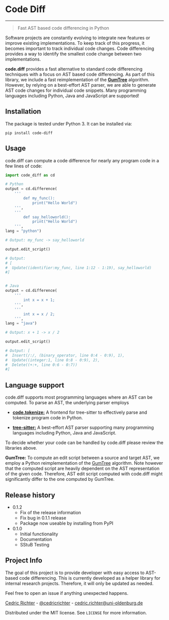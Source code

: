 # Code Diff
------------------------------------------------
> Fast AST based code differencing in Python

Software projects are constantly evolving to integrate new features or improve existing implementations. To keep track of this progress, it becomes important to track individual code changes. Code differencing provides a way
to identify the smallest code change between two
implementations. 

**code.diff** provides a fast alternative to standard code differencing techniques with a focus
on AST based code differencing. As part of this library, we include a fast reimplementation of the [**GumTree**](https://github.com/GumTreeDiff/gumtree) algorithm. However, by relying on
a best-effort AST parser, we are able to generate
AST code changes for individual code snippets. Many
programming languages including Python, Java and JavaScript are supported!


## Installation
The package is tested under Python 3. It can be installed via:
```
pip install code-diff
```

## Usage
code.diff can compute a code difference for nearly any program code in a few lines of code:
```python
import code_diff as cd

# Python
output = cd.difference(
    '''
        def my_func():
            print("Hello World")
    ''',
    '''
        def say_helloworld():
            print("Hello World")
    ''',
lang = "python")

# Output: my_func -> say_helloworld

output.edit_script()

# Output: 
# [
#  Update((identifier:my_func, line 1:12 - 1:19), say_helloworld)
#]


# Java
output = cd.difference(
    '''
        int x = x + 1;
    ''',
    '''
        int x = x / 2;
    ''',
lang = "java")

# Output: x + 1 -> x / 2

output.edit_script()

# Output: [
#  Insert(/:/, (binary_operator, line 0:4 - 0:9), 1),
#  Update((integer:1, line 0:8 - 0:9), 2),
#  Delete((+:+, line 0:6 - 0:7))
#]


```
## Language support
code.diff supports most programming languages
where an AST can be computed. To parse an AST,
the underlying parser employs
* [**code.tokenize:**](https://github.com/cedricrupb/code_tokenize) A frontend for 
tree-sitter to effectively parse and tokenize 
program code in Python.

* [**tree-sitter:**](https://tree-sitter.github.io/tree-sitter/) A best-effort AST parser supporting
many programming languages including Python, Java and JavaScript.

To decide whether your code can be handled by code.diff please review the libraries above.

**GumTree:** To compute an edit script between a source and target AST, we employ a Python reimplementation of the [GumTree](https://github.com/GumTreeDiff/gumtree) algorithm. Note however that the computed script are heavily dependent on the AST representation of the given code. Therefore, AST edit script computed with code.diff might significantly differ to the one computed by GumTree.


## Release history
* 0.1.2
    * Fix of the release information
    * Fix bug in 0.1.1 release
    * Package now useable by installing from PyPI
* 0.1.0
    * Initial functionality
    * Documentation
    * SStuB Testing

## Project Info
The goal of this project is to provide developer with easy access to AST-based code differencing. This is currently developed as a helper library for internal research projects. Therefore, it will only be updated as needed.

Feel free to open an issue if anything unexpected
happens. 

[Cedric Richter](https://uol.de/informatik/formale-methoden/team/cedric-richter) - [@cedricrichter](https://twitter.com/cedrichter) - cedric.richter@uni-oldenburg.de

Distributed under the MIT license. See ``LICENSE`` for more information.


